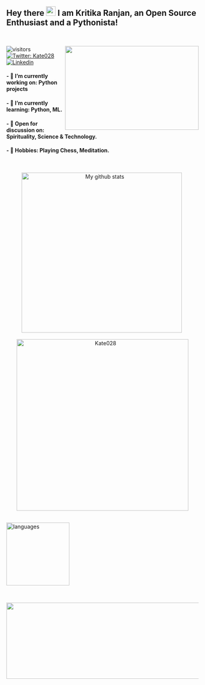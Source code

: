 ## Hey there <img src="https://media.giphy.com/media/hvRJCLFzcasrR4ia7z/giphy.gif" width="25px"> I am Kritika Ranjan, an Open Source Enthusiast and a Pythonista! 

<br>

<p align="center">
  <a href="https://suubh.github.io/Kate028/index.html">
  <img align="right" src="https://user-images.githubusercontent.com/72349558/117948607-e95d3780-b32e-11eb-9463-c6223338e265.gif" height="220px" width="350px" > 
  </a>
</p>

![visitors](https://visitor-badge.glitch.me/badge?page_id=Kate028.visitor-badge)
[![Twitter: Kate028](https://img.shields.io/twitter/follow/Kate028_?style=social)](https://twitter.com/Kate028_)
[![Linkedin](https://img.shields.io/badge/-Kate028-blue?style=flat-square&logo=Linkedin&logoColor=white&link=https://www.linkedin.com/in/Kate028/)](https://www.linkedin.com/in/Kate028/)

	

#### -  🌿  I’m currently working on: Python projects

#### -  🌱  I’m currently learning: Python, ML.

#### -  🍁  Open for discussion on: Spirituality, Science & Technology.

#### -  🌸  Hobbies: Playing Chess, Meditation.

<br>



<p align="center">
<img src="https://github-readme-stats.vercel.app/api?username=Kate028&show_icons=true&theme=tokyonight" alt="My github stats" width="420"/>&nbsp; 
<br>
<p align="center"> 
  <img align="center" width="450"  src="https://github-readme-streak-stats.herokuapp.com/?user=kate028&theme=tokyonight" alt="Kate028" /> 
</p>
<br>

   <img align="center" src="https://github-readme-stats.vercel.app/api/top-langs/?username=Kate028&layout=compact&theme=tokyonight" alt="languages" height="165">
</p>
<br>

<p align="center">
  <img align="center" width="600" height="200" src="https://activity-graph.herokuapp.com/graph?username=Kate028&theme=github" >
 </p>   
</details>



